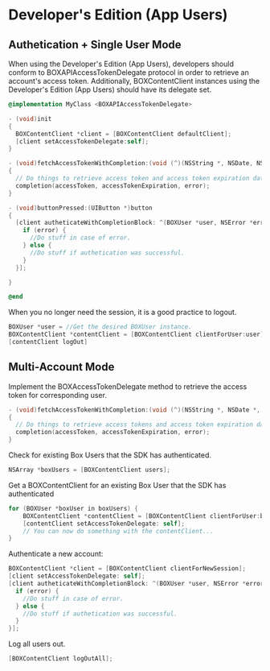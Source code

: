 Developer's Edition (App Users)
==============

Authetication + Single User Mode
--------------------
When using the Developer's Edition (App Users), developers should conform to BOXAPIAccessTokenDelegate protocol in order to
retrieve an account's access token. Additionally, BOXContentClient instances using the Developer's Edition (App Users)
should have its delegate set.

```objectivec
@implementation MyClass <BOXAPIAccessTokenDelegate>

- (void)init
{
  BOXContentClient *client = [BOXContentClient defaultClient];
  [client setAccessTokenDelegate:self];
}

- (void)fetchAccessTokenWithCompletion:(void (^)(NSString *, NSDate, NSError *))completion
{
  // Do things to retrieve access token and access token expiration date.
  completion(accessToken, accessTokenExpiration, error);
}

- (void)buttonPressed:(UIButton *)button
{
  [client autheticateWithCompletionBlock: ^(BOXUser *user, NSError *error){
    if (error) {
      //Do stuff in case of error.
    } else {
      //Do stuff if authetication was successful.
    }
  }];

}

@end
```

When you no longer need the session, it is a good practice to logout.
```objectivec
BOXUser *user = //Get the desired BOXUser instance.
BOXContentClient *contentClient = [BOXContentClient clientForUser:user];
[contentClient logOut]
```

Multi-Account Mode
------------------------
Implement the BOXAccessTokenDelegate method to retrieve the access token for corresponding user.
```objectivec
- (void)fetchAccessTokenWithCompletion:(void (^)(NSString *, NSDate *, NSError))completion
{
  // Do things to retrieve access tokens and access token expiration dates.
  completion(accessToken, accessTokenExpiration, error);
}
```

Check for existing Box Users that the SDK has authenticated.
```objectivec
NSArray *boxUsers = [BOXContentClient users];
```

Get a BOXContentClient for an existing Box User that the SDK has authenticated
```objectivec
for (BOXUser *boxUser in boxUsers) {
	BOXContentClient *contentClient = [BOXContentClient clientForUser:boxUser];
	[contentClient setAccessTokenDelegate: self];
	// You can now do something with the contentClient...
}
```

Authenticate a new account:
```objectivec
BOXContentClient *client = [BOXContentClient clientForNewSession];
[client setAccessTokenDelegate: self];
[client autheticateWithCompletionBlock: ^(BOXUser *user, NSError *error){
  if (error) {
    //Do stuff in case of error.
  } else {
    //Do stuff if authetication was successful.
  }
}];
```

Log all users out.
```objectivec
[BOXContentClient logOutAll];
```
